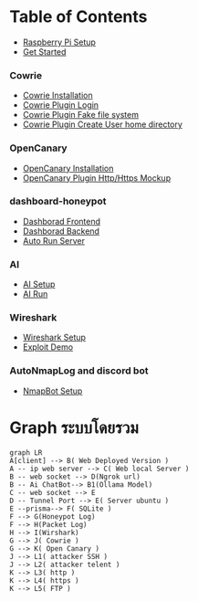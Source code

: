 # Table of Contents
* [Raspberry Pi Setup](/docs/raspberry_pi_setup.md)
* [Get Started](/docs/Get_Started.md)
### Cowrie
* [Cowrie Installation](/docs/Cowrie.md)
* [Cowrie Plugin Login](/docs/Cowrie_Plugin[1].md)
* [Cowrie Plugin Fake file system](/docs/Cowrie_Plugin[2].md)
* [Cowrie Plugin Create User home directory](/docs/Cowrie_Plugin[3].md)
### OpenCanary
* [OpenCanary Installation](/docs/OpenCanary.md)
* [OpenCanary Plugin Http/Https Mockup](/docs/Opencanary_Plugin[1].md)
### dashboard-honeypot
* [Dashborad Frontend](/docs/Dashboard/Dashboard.md)
* [Dashborad Backend](/docs/Dashboard/Backend.md)
* [Auto Run Server](/docs/Dashboard/AutoRun.md)
### AI
* [AI Setup](/docs/AI/AI_Setup.md)
* [AI Run](/docs/AI/AI_Run.md)
### Wireshark
* [Wireshark Setup](/docs/Wireshark/Wireshark.md)
* [Exploit Demo](/docs/Wireshark/Attack_demo.md)
### AutoNmapLog and discord bot
* [NmapBot Setup](/docs/BotDiscord/NmapLog.md)

# Graph ระบบโดยรวม
```mermaid
graph LR
A[client] --> B( Web Deployed Version )
A -- ip web server --> C( Web local Server )
B -- web socket --> D(Ngrok url)
B -- Ai ChatBot--> B1(Ollama Model)
C -- web socket --> E
D -- Tunnel Port --> E( Server ubuntu )
E --prisma--> F( SQLite )
F --> G(Honeypot Log)
F --> H(Packet Log)
H --> I(Wirshark)
G --> J( Cowrie )
G --> K( Open Canary )
J --> L1( attacker SSH )
J --> L2( attacker telent )
K --> L3( http )
K --> L4( https )
K --> L5( FTP )
```
